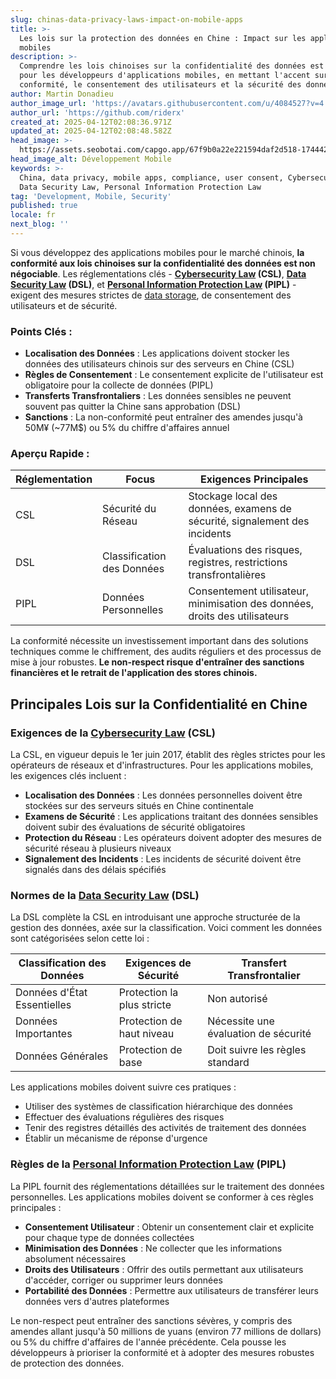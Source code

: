 ```yaml
---
slug: chinas-data-privacy-laws-impact-on-mobile-apps
title: >-
  Les lois sur la protection des données en Chine : Impact sur les applications
  mobiles
description: >-
  Comprendre les lois chinoises sur la confidentialité des données est essentiel
  pour les développeurs d'applications mobiles, en mettant l'accent sur la
  conformité, le consentement des utilisateurs et la sécurité des données.
author: Martin Donadieu
author_image_url: 'https://avatars.githubusercontent.com/u/4084527?v=4'
author_url: 'https://github.com/riderx'
created_at: 2025-04-12T02:08:36.971Z
updated_at: 2025-04-12T02:08:48.582Z
head_image: >-
  https://assets.seobotai.com/capgo.app/67f9b0a22e221594daf2d518-1744423728582.jpg
head_image_alt: Développement Mobile
keywords: >-
  China, data privacy, mobile apps, compliance, user consent, Cybersecurity Law,
  Data Security Law, Personal Information Protection Law
tag: 'Development, Mobile, Security'
published: true
locale: fr
next_blog: ''
---
```


Si vous développez des applications mobiles pour le marché chinois, **la conformité aux lois chinoises sur la confidentialité des données est non négociable**. Les réglementations clés - **[Cybersecurity Law](https://enwikipediaorg/wiki/Cybersecurity_Law_of_the_People%27s_Republic_of_China) (CSL)**, **[Data Security Law](https://enwikipediaorg/wiki/Data_Security_Law_of_the_People%27s_Republic_of_China) (DSL)**, et **[Personal Information Protection Law](https://enwikipediaorg/wiki/Personal_Information_Protection_Law_of_the_People%27s_Republic_of_China) (PIPL)** - exigent des mesures strictes de [data storage](https://capgo.app/plugins/capacitor-data-storage-sqlite/), de consentement des utilisateurs et de sécurité.

### Points Clés :

-   **Localisation des Données** : Les applications doivent stocker les données des utilisateurs chinois sur des serveurs en Chine (CSL)
-   **Règles de Consentement** : Le consentement explicite de l'utilisateur est obligatoire pour la collecte de données (PIPL)
-   **Transferts Transfrontaliers** : Les données sensibles ne peuvent souvent pas quitter la Chine sans approbation (DSL)
-   **Sanctions** : La non-conformité peut entraîner des amendes jusqu'à 50M¥ (~77M$) ou 5% du chiffre d'affaires annuel

### Aperçu Rapide :

| Réglementation | Focus | Exigences Principales |
| --- | --- | --- |
| CSL | Sécurité du Réseau | Stockage local des données, examens de sécurité, signalement des incidents |
| DSL | Classification des Données | Évaluations des risques, registres, restrictions transfrontalières |
| PIPL | Données Personnelles | Consentement utilisateur, minimisation des données, droits des utilisateurs |

La conformité nécessite un investissement important dans des solutions techniques comme le chiffrement, des audits réguliers et des processus de mise à jour robustes. **Le non-respect risque d'entraîner des sanctions financières et le retrait de l'application des stores chinois.**

## Principales Lois sur la Confidentialité en Chine

### Exigences de la [Cybersecurity Law](https://enwikipediaorg/wiki/Cybersecurity_Law_of_the_People%27s_Republic_of_China) (CSL)

La CSL, en vigueur depuis le 1er juin 2017, établit des règles strictes pour les opérateurs de réseaux et d'infrastructures. Pour les applications mobiles, les exigences clés incluent :

-   **Localisation des Données** : Les données personnelles doivent être stockées sur des serveurs situés en Chine continentale
-   **Examens de Sécurité** : Les applications traitant des données sensibles doivent subir des évaluations de sécurité obligatoires
-   **Protection du Réseau** : Les opérateurs doivent adopter des mesures de sécurité réseau à plusieurs niveaux
-   **Signalement des Incidents** : Les incidents de sécurité doivent être signalés dans des délais spécifiés

### Normes de la [Data Security Law](https://enwikipediaorg/wiki/Data_Security_Law_of_the_People%27s_Republic_of_China) (DSL)

La DSL complète la CSL en introduisant une approche structurée de la gestion des données, axée sur la classification. Voici comment les données sont catégorisées selon cette loi :

| Classification des Données | Exigences de Sécurité | Transfert Transfrontalier |
| --- | --- | --- |
| Données d'État Essentielles | Protection la plus stricte | Non autorisé |
| Données Importantes | Protection de haut niveau | Nécessite une évaluation de sécurité |
| Données Générales | Protection de base | Doit suivre les règles standard |

Les applications mobiles doivent suivre ces pratiques :

-   Utiliser des systèmes de classification hiérarchique des données
-   Effectuer des évaluations régulières des risques
-   Tenir des registres détaillés des activités de traitement des données
-   Établir un mécanisme de réponse d'urgence

### Règles de la [Personal Information Protection Law](https://enwikipediaorg/wiki/Personal_Information_Protection_Law_of_the_People%27s_Republic_of_China) (PIPL)

La PIPL fournit des réglementations détaillées sur le traitement des données personnelles. Les applications mobiles doivent se conformer à ces règles principales :

-   **Consentement Utilisateur** : Obtenir un consentement clair et explicite pour chaque type de données collectées
-   **Minimisation des Données** : Ne collecter que les informations absolument nécessaires
-   **Droits des Utilisateurs** : Offrir des outils permettant aux utilisateurs d'accéder, corriger ou supprimer leurs données
-   **Portabilité des Données** : Permettre aux utilisateurs de transférer leurs données vers d'autres plateformes

Le non-respect peut entraîner des sanctions sévères, y compris des amendes allant jusqu'à 50 millions de yuans (environ 77 millions de dollars) ou 5% du chiffre d'affaires de l'année précédente. Cela pousse les développeurs à prioriser la conformité et à adopter des mesures robustes de protection des données.